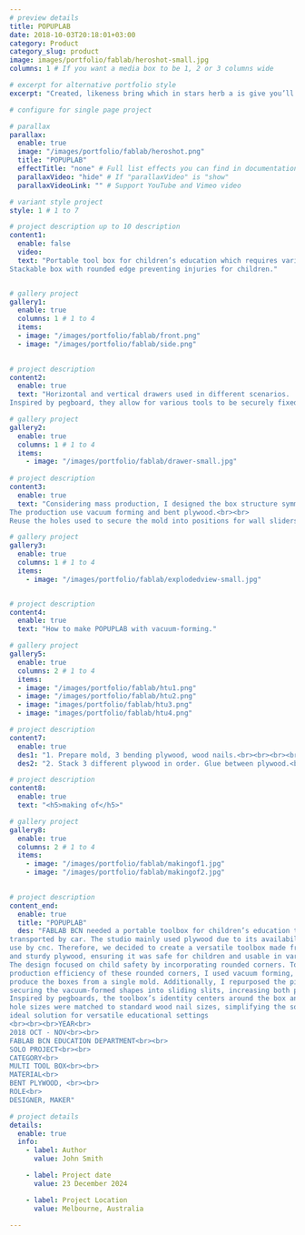 ```yaml
---
# preview details
title: POPUPLAB
date: 2018-10-03T20:18:01+03:00
category: Product
category_slug: product
image: images/portfolio/fablab/heroshot-small.jpg
columns: 1 # If you want a media box to be 1, 2 or 3 columns wide

# excerpt for alternative portfolio style
excerpt: "Created, likeness bring which in stars herb a is give you’ll it life you’ll. Whose..."

# configure for single page project

# parallax
parallax:
  enable: true
  image: "/images/portfolio/fablab/heroshot.png"
  title: "POPUPLAB"
  effectTitle: "none" # Full list effects you can find in documentation theme
  parallaxVideo: "hide" # If "parallaxVideo" is "show"
  parallaxVideoLink: "" # Support YouTube and Vimeo video 

# variant style project
style: 1 # 1 to 7

# project description up to 10 description
content1:
  enable: false
  video:
  text: "Portable tool box for children’s education which requires various tools by different topics.
Stackable box with rounded edge preventing injuries for children."


# gallery project
gallery1:
  enable: true
  columns: 1 # 1 to 4
  items:
  - image: "/images/portfolio/fablab/front.png"
  - image: "/images/portfolio/fablab/side.png"
 

# project description
content2:
  enable: true
  text: "Horizontal and vertical drawers used in different scenarios. 
Inspired by pegboard, they allow for various tools to be securely fixed in place using wood nails and hooks"

# gallery project
gallery2:
  enable: true
  columns: 1 # 1 to 4
  items:
    - image: "/images/portfolio/fablab/drawer-small.jpg"
  
# project description
content3:
  enable: true
  text: "Considering mass production, I designed the box structure symmetrically to facilitate large-scale manufacturing using a single mold. 
The production use vacuum forming and bent plywood.<br><br>
Reuse the holes used to secure the mold into positions for wall sliders, enhancing both functionality and efficiency."

# gallery project
gallery3:
  enable: true
  columns: 1 # 1 to 4
  items:
    - image: "/images/portfolio/fablab/explodedview-small.jpg"


# project description
content4:
  enable: true
  text: "How to make POPUPLAB with vacuum-forming."

# gallery project
gallery5:
  enable: true
  columns: 2 # 1 to 4
  items:
  - image: "/images/portfolio/fablab/htu1.png"
  - image: "/images/portfolio/fablab/htu2.png"
  - image: "images/portfolio/fablab/htu3.png"
  - image: "images/portfolio/fablab/htu4.png"

# project description
content7:
  enable: true
  des1: "1. Prepare mold, 3 bending plywood, wood nails.<br><br><br><br>3. Pin wood nails on mold and plywood."
  des2: "2. Stack 3 different plywood in order. Glue between plywood.<br><br><br><br>4. Vacuum forming to press plywood on mold."

# project description
content8:
  enable: true
  text: "<h5>making of</h5>"

# gallery project
gallery8:
  enable: true
  columns: 2 # 1 to 4
  items:
    - image: "/images/portfolio/fablab/makingof1.jpg"
    - image: "/images/portfolio/fablab/makingof2.jpg"
   

# project description
content_end:
  enable: true
  title: "POPUPLAB"
  des: "FABLAB BCN needed a portable toolbox for children’s education that could be easily 
transported by car. The studio mainly used plywood due to its availability and ease of 
use by cnc. Therefore, we decided to create a versatile toolbox made from lightweight 
and sturdy plywood, ensuring it was safe for children and usable in various situations.<br><br>
The design focused on child safety by incorporating rounded corners. To enhance the 
production efficiency of these rounded corners, I used vacuum forming, allowing to 
produce the boxes from a single mold. Additionally, I repurposed the pin holes used for 
securing the vacuum-formed shapes into sliding slits, increasing both production efficiency and versatility.<br><br>
Inspired by pegboards, the toolbox’s identity centers around the box and slit holes. The 
hole sizes were matched to standard wood nail sizes, simplifying the sourcing of fastening materials. Overall, POPUPLAB is both functional and easy to produce, making it an 
ideal solution for versatile educational settings
<br><br><br>YEAR<br>
2018 OCT - NOV<br><br>
FABLAB BCN EDUCATION DEPARTMENT<br><br>
SOLO PROJECT<br><br>
CATEGORY<br>
MULTI TOOL BOX<br><br>
MATERIAL<br>
BENT PLYWOOD, <br><br>
ROLE<br>
DESIGNER, MAKER"

# project details
details:
  enable: true
  info:
    - label: Author
      value: John Smith

    - label: Project date
      value: 23 December 2024

    - label: Project Location
      value: Melbourne, Australia

---
```

